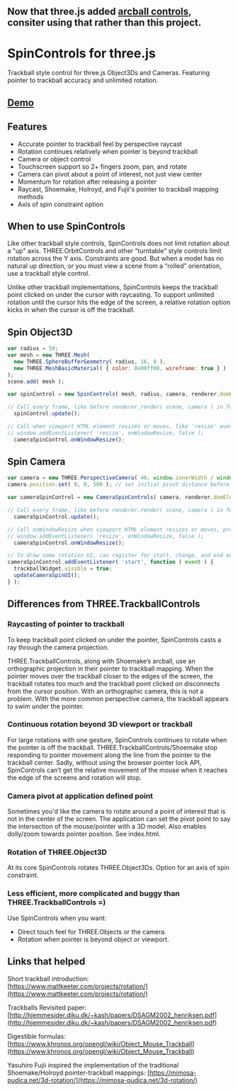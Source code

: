 ## Now that three.js added [arcball controls](https://threejs.org/examples/?q=arc#misc_controls_arcball), consiter using that rather than this project.

# SpinControls for three.js

Trackball style control for three.js Object3Ds and Cameras. Featuring pointer to trackball accuracy and unlimited rotation. 

## [Demo](https://paulhax.github.io/spin-controls/)


## Features

- Accurate pointer to trackball feel by perspective raycast
- Rotation continues relatively when pointer is beyond trackball
- Camera or object control
- Touchscreen support so 2+ fingers zoom, pan, and rotate
- Camera can pivot about a point of interest, not just view center
- Momentum for rotation after releasing a pointer
- Raycast, Shoemake, Holroyd, and Fujii's pointer to trackball mapping methods
- Axis of spin constraint option


## When to use SpinControls

Like other trackball style controls, SpinControls does not limit rotation about a "up" axis.  THREE.OrbitControls and other “turntable” style controls limit rotation across the Y axis.  Constraints are good.  But when a model has no natural up direction, or you must view a scene from a “rolled” orientation, use a trackball style control.

Unlike other trackball implementations, SpinControls keeps the trackball point clicked on under the cursor with raycasting.  To support unlimited rotation until the cursor hits the edge of the screen, a relative rotation option kicks in when the cursor is off the trackball.


## Spin Object3D
```javascript
var radius = 50;
var mesh = new THREE.Mesh(
  new THREE.SphereBufferGeometry( radius, 16, 8 ),
  new THREE.MeshBasicMaterial( { color: 0x00ff00, wireframe: true } )
);
scene.add( mesh );

var spinControl = new SpinControls( mesh, radius, camera, renderer.domElement );  

// Call every frame, like before renderer.render( scene, camera ) in function animate()
  spinControl.update();

// Call when viewport HTML element resizes or moves, like 'resize' event callback
// window.addEventListener( 'resize', onWindowResize, false );
  cameraSpinControl.onWindowResize();
```


## Spin Camera
```javascript
var camera = new THREE.PerspectiveCamera( 40, window.innerWidth / window.innerHeight, 1, 10000 );
camera.position.set( 0, 0, 500 ); // set initial pivot distance before creating CameraSpinControls

var cameraSpinControl = new CameraSpinControls( camera, renderer.domElement );

// Call every frame, like before renderer.render( scene, camera ) in function animate()
  cameraSpinControl.update();

// Call onWindowResize when viewport HTML element resizes or moves, probably in 
// window.addEventListener( 'resize', onWindowResize, false );
  cameraSpinControl.onWindowResize();

// To draw some rotation UI, can register for start, change, and end events
cameraSpinControl.addEventListener( 'start', function ( event ) {
  trackballWidget.visible = true;
  updateCameraSpinUI();
} );
```


## Differences from THREE.TrackballControls


### Raycasting of pointer to trackball

To keep trackball point clicked on under the pointer, SpinControls casts a ray through the camera projection.

THREE.TrackballControls, along with Shoemake’s arcball, use an orthographic projection in their pointer to trackball mapping.  When the pointer moves over the trackball closer to the edges of the screen, the trackball rotates too much and the trackball point clicked on disconnects from the cursor position.  With an orthographic camera, this is not a problem.   With the more common perspective camera, the trackball appears to swim under the pointer.  

### Continuous rotation beyond 3D viewport or trackball

For large rotations with one gesture, SpinControls continues to rotate when the pointer is off the trackball.  THREE.TrackballControls/Shoemake stop responding to pointer movement along the line from the pointer to the trackball center.  Sadly, without using the browser pointer lock API, SpinControls can’t get the relative movement of the mouse when it reaches the edge of the screens and rotation will stop.

### Camera pivot at application defined point

Sometimes you'd like the camera to rotate around a point of interest that is not in the center of the screen.  The application can set the pivot point to say the intersection of the mouse/pointer with a 3D model. Also enables dolly/zoom towards pointer position.  See index.html.

### Rotation of THREE.Object3D

At its core SpinControls rotates THREE.Object3Ds.  Option for an axis of spin constraint.

### Less efficient, more complicated and buggy than THREE.TrackballControls =)

Use SpinControls when you want:

*   Direct touch feel for THREE.Objects or the camera.
*   Rotation when pointer is beyond object or viewport.


## Links that helped

Short trackball introduction: [https://www.mattkeeter.com/projects/rotation/](https://www.mattkeeter.com/projects/rotation/)

Trackballs Revisited paper: [http://hjemmesider.diku.dk/~kash/papers/DSAGM2002_henriksen.pdf](http://hjemmesider.diku.dk/~kash/papers/DSAGM2002_henriksen.pdf)

Digestible formulas: [https://www.khronos.org/opengl/wiki/Object_Mouse_Trackball](https://www.khronos.org/opengl/wiki/Object_Mouse_Trackball)

Yasuhiro Fujii inspired the implementation of the traditional Shoemake/Holroyd pointer-trackball mappings: [https://mimosa-pudica.net/3d-rotation/](https://mimosa-pudica.net/3d-rotation/)
